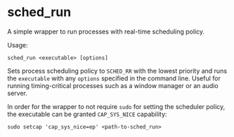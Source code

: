 # sched_run

A simple wrapper to run processes with real-time scheduling policy.

Usage:

```
sched_run <executable> [options]
```

Sets process scheduling policy to `SCHED_RR` with the lowest priority and runs the `executable` with any `options` specified in the command line.
Useful for running timing-critical processes such as a window manager or an audio server.

In order for the wrapper to not require `sudo` for setting the scheduler policy, the executable can be granted `CAP_SYS_NICE` capability:

```
sudo setcap 'cap_sys_nice=ep' <path-to-sched_run>
```
